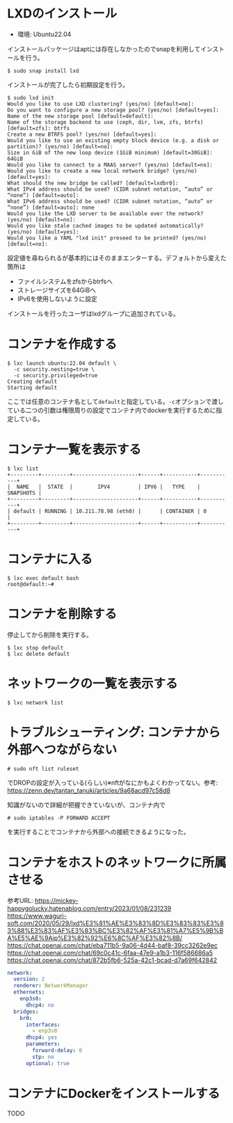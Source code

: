 # LXDのインストール

- 環境: Ubuntu22.04

インストールパッケージはaptには存在しなかったのでsnapを利用してインストールを行う。

```
$ sudo snap install lxd
```

インストールが完了したら初期設定を行う。

```
$ sudo lxd init
Would you like to use LXD clustering? (yes/no) [default=no]:
Do you want to configure a new storage pool? (yes/no) [default=yes]:
Name of the new storage pool [default=default]:
Name of the storage backend to use (ceph, dir, lvm, zfs, btrfs) [default=zfs]: btrfs
Create a new BTRFS pool? (yes/no) [default=yes]:
Would you like to use an existing empty block device (e.g. a disk or partition)? (yes/no) [default=no]:
Size in GiB of the new loop device (1GiB minimum) [default=30GiB]: 64GiB
Would you like to connect to a MAAS server? (yes/no) [default=no]:
Would you like to create a new local network bridge? (yes/no) [default=yes]:
What should the new bridge be called? [default=lxdbr0]:
What IPv4 address should be used? (CIDR subnet notation, “auto” or “none”) [default=auto]:
What IPv6 address should be used? (CIDR subnet notation, “auto” or “none”) [default=auto]: none
Would you like the LXD server to be available over the network? (yes/no) [default=no]:
Would you like stale cached images to be updated automatically? (yes/no) [default=yes]:
Would you like a YAML "lxd init" preseed to be printed? (yes/no) [default=no]:
```

設定値を尋ねられるが基本的にはそのままエンターする。デフォルトから変えた箇所は

- ファイルシステムをzfsからbtrfsへ
- ストレージサイズを64GiBへ
- IPv6を使用しないように設定

インストールを行ったユーザはlxdグループに追加されている。

# コンテナを作成する

```
$ lxc launch ubuntu:22.04 default \
  -c security.nesting=true \
  -c security.privileged=true
Creating default
Starting default
```

ここでは任意のコンテナ名として`default`と指定している。`-c`オプションで渡している二つの引数は権限周りの設定でコンテナ内でdockerを実行するために指定している。

# コンテナ一覧を表示する

```
$ lxc list
+---------+---------+---------------------+------+-----------+-----------+
|  NAME   |  STATE  |        IPV4         | IPV6 |   TYPE    | SNAPSHOTS |
+---------+---------+---------------------+------+-----------+-----------+
| default | RUNNING | 10.211.78.98 (eth0) |      | CONTAINER | 0         |
+---------+---------+---------------------+------+-----------+-----------+
```

# コンテナに入る

```
$ lxc exec default bash
root@default:~#
```

# コンテナを削除する

停止してから削除を実行する。

```
$ lxc stop default
$ lxc delete default
```

# ネットワークの一覧を表示する

```
$ lxc network list
```

# トラブルシューティング: コンテナから外部へつながらない


```
# sudo nft list ruleset
```

でDROPの設定が入っている(らしい)※nftがなにかもよくわかってない。参考: https://zenn.dev/tantan_tanuki/articles/9a68acd97c58d8

知識がないので詳細が把握できていないが、コンテナ内で

```
# sudo iptables -P FORWARD ACCEPT
```

を実行することでコンテナから外部への接続できるようになった。

# コンテナをホストのネットワークに所属させる

参考URL: https://mickey-happygolucky.hatenablog.com/entry/2023/01/08/231239
         https://www.waguri-soft.com/2020/05/29/lxd%E3%81%AE%E3%83%8D%E3%83%83%E3%83%88%E3%83%AF%E3%83%BC%E3%82%AF%E3%81%A7%E5%9B%BA%E5%AE%9Aip%E3%82%92%E6%8C%AF%E3%82%8B/
         https://chat.openai.com/chat/eba711b5-9a06-4d44-baf8-39cc3262e9ec
         https://chat.openai.com/chat/69c0c41c-6faa-47e9-a1b3-116f586686a5
         https://chat.openai.com/chat/872b5fb6-525a-42c1-bcad-d7a69f642842

```yaml
network:
  version: 2
  renderer: NetworkManager
  ethernets:
    enp3s0:
      dhcp4: no
  bridges:
    br0:
      interfaces:
        - enp3s0
      dhcp4: yes
      parameters:
        forward-delay: 0
        stp: no
      optional: true
```



# コンテナにDockerをインストールする

TODO

